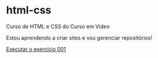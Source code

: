 # html-css
 Curso de HTML e CSS do Curso em Video

Estou aprendendo a criar sites e vou gerenciar repositórios!

<a href="https://alanbaptista83.github.io/html-css/exercicios/ex001/index.html"> Executar o exercício 001 </a>